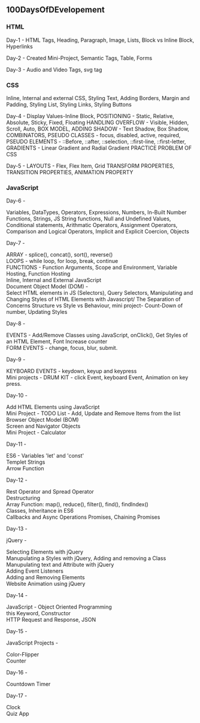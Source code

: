 ## 100DaysOfDEvelopement

### HTML

Day-1 -
HTML Tags,
Heading,
Paragraph,
Image,
Lists,
Block vs Inline Block,
Hyperlinks

Day-2 -
Created Mini-Project,
Semantic Tags,
Table,
Forms

Day-3 -
Audio and Video Tags,
svg tag

### CSS

Inline, Internal and external CSS,
Styling Text,
Adding Borders,
Margin and Padding,
Styling List,
Styling Links,
Styling Buttons

Day-4 -
Display Values-Inline Block,
POSITIONING - Static, Relative, Absolute, Sticky, Fixed, Floating
HANDLING OVERFLOW - Visible, Hidden, Scroll, Auto,
BOX MODEL,
ADDING SHADOW - Text Shadow, Box Shadow,
COMBINATORS,
PSEUDO CLASSES - focus, disabled, active, required,
PSEUDO ELEMENTS - ::Before, ::after, ::selection, ::first-line, ::first-letter,
GRADIENTS - Linear Gradient and Radial Gradient
PRACTICE PROBLEM OF CSS

Day-5 -
LAYOUTS - Flex, Flex Item, Grid
TRANSFORM PROPERTIES,
TRANSITION PROPERTIES,
ANIMATION PROPERTY

### JavaScript

Day-6 -

Variables,
DataTypes,
Operators,
Expressions,
Numbers,
In-Built Number Functions,
Strings, JS String functions,
Null and Undefined Values,
Conditional statements,
Arithmatic Operators,
Assignment Operators,
Comparison and Logical Operators,
Implicit and Explicit Coercion,
Objects

Day-7 -

ARRAY - splice(), concat(), sort(), reverse()\
LOOPS - while loop, for loop, break, continue\
FUNCTIONS - Function Arguments, Scope and Environment, Variable Hosting, Function Hosting\
Inline, Internal and External JavaScript\
Document Object Model (DOM) -\
Select HTML elements in JS (Selectors), Query Selectors, Manipulating and Changing Styles of HTML Elements with Javascript/
The Separation of Concerns Structure vs Style vs Behaviour, mini project- Count-Down of number, Updating Styles

Day-8 -

EVENTS -
Add/Remove Classes using JavaScript, onClick(), Get Styles of an HTML Element, Font Increase counter\
FORM EVENTS - change, focus, blur, submit.

Day-9 -

KEYBOARD EVENTS - keydown, keyup and keypress\
Mini projects - DRUM KIT - click Event, keyboard Event, Animation on key press.

Day-10 -

Add HTML Elements using JavaScript\
Mini Project - TODO List - Add, Update and Remove Items from the list\
Browser Object Model (BOM)\
Screen and Navigator Objects\
Mini Project - Calculator

Day-11 -

ES6 - Variables 'let' and 'const'\
Templet Strings\
Arrow Function

Day-12 -

Rest Operator and Spread Operator\
Destructuring\
Array Function: map(), reduce(), filter(), find(), findIndex()\
Classes, Inheritance in ES6\
Callbacks and Async Operations Promises, Chaining Promises

Day-13 -

jQuery -

Selecting Elements with jQuery\
Manupulating a Styles with jQuery, Adding and removing a Class\
Manupulating text and Attribute with jQuery\
Adding Event Listeners\
Adding and Removing Elements\
Website Animation using jQuery

Day-14 -

JavaScript - Object Oriented Programming\
this Keyword, Constructor\
HTTP Request and Response, JSON

Day-15 -

JavaScript Projects -

Color-Flipper\
Counter

Day-16 -

Countdown Timer

Day-17 -

Clock\
Quiz App
